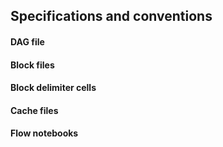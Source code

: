 ## Specifications and conventions

#### DAG file

#### Block files

#### Block delimiter cells

#### Cache files

#### Flow notebooks
